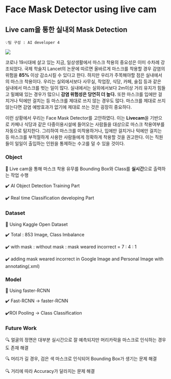 # Face Mask Detector using live cam



## Live cam을 통한 실내외 Mask Detection

```
💡팀 구성 : AI developer 4
```

![](https://github.com/hwanseung2/Image-processing/blob/main/img/pytorch-logo.png)



코로나 19시대에 살고 있는 지금, 일상생활에서 마스크 착용의 중요성은 이미 수차례 강조되었다. 국제 학술지 Lancet의 논문에 따르면 올바르게 마스크를 착용할 경우 감염의 위험을 **85%** 이상 감소시킬 수 있다고 한다. 하지만 우리가 주목해야할 점은 실내에서의 마스크 착용이다. 우리는 실외에서보다 사무실, 작업장, 식당, 카페, 술집 등과 같은 실내에서 마스크를 벗는 일이 많다. 실내에서는 실외에서보다 2m이상 거리 유지가 힘들고 밀폐돼 있는 경우가 많으니 **감염 위험성은 당연히 더 높다.** 또한 마스크를 입에만 걸치거나 턱에만 걸치는 등 마스크를 제대로 쓰지 않는 경우도 많다. 마스크를 제대로 쓰지 않는다면 감염 예방효과가 없기에 제대로 쓰는 것은 굉장히 중요하다.



이런 상황에서 우리는 Face Mask Detector를 고안하였다. 이는 **Livecam**을 기반으로 카페나 식당과 같은 다중이용시설에 들어오는 사람들을 대상으로 마스크 착용여부를 자동으로 탐지한다. 그리하여 마스크를 미착용하거나, 입에만 걸치거나 턱에만 걸치는 등 마스크를 부적절하게 사용한 사람들에게 정확하게 착용할 것을 권고한다. 이는 직원들이 일일이 출입하는 인원을 통제하는 수고를 덜 수 있을 것이다.





### Object

📌 Live cam을 통해 마스크 착용 유무를 Bounding Box와 Class를 **실시간**으로 출력하는 작업 수행

✔️ AI Object Detection Training Part

✔️ Real time Classification developing Part





### Dataset

📌 Using Kaggle Open Dataset

✔️ Total : 853 Image, Class Imbalance

✔️ with mask : without mask : mask weared incorrect = 7 : 4 : 1

✔️ adding mask weared incorrect in Google Image and Personal Image with annotating(.xml)





### Model

📌 Using faster-RCNN

✔️ Fast-RCNN -> faster-RCNN

✔️ROI Pooling -> Class Classification





### Future Work

🔍 얼굴의 정면은 대부분 실시간으로 잘 예측되지만 머리카락을 마스크로 인식하는 경우도 존재 해결

🔍 머리가 길 경우, 검은 색 마스크로 인식되어 Bounding Box가 생기는 문제 해결

🔍 거리에 따라 Accuracy가 달라지는 문제 해결 
